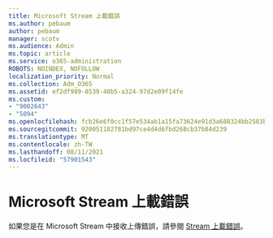```yaml
---
title: Microsoft Stream 上載錯誤
ms.author: pebaum
author: pebaum
manager: scotv
ms.audience: Admin
ms.topic: article
ms.service: o365-administration
ROBOTS: NOINDEX, NOFOLLOW
localization_priority: Normal
ms.collection: Adm_O365
ms.assetid: ef2df989-8539-48b5-a324-97d2e09f14fe
ms.custom:
- "9002643"
- "5094"
ms.openlocfilehash: fcb26e6f0cc1f57e534ab1a15fa73624e91d3a688324bb2583b38093b38e6a2d
ms.sourcegitcommit: 920051182781bd97ce4d4d6fbd268cb37b84d239
ms.translationtype: MT
ms.contentlocale: zh-TW
ms.lasthandoff: 08/11/2021
ms.locfileid: "57901543"
---
```

# <a name="microsoft-stream-upload-errors"></a>Microsoft Stream 上載錯誤

如果您是在 Microsoft Stream 中接收上傳錯誤，請參閱 [Stream 上載錯誤](https://docs.microsoft.com/stream/portal-understanding-upload-errors)。
